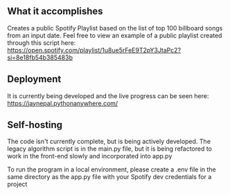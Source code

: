 ## What it accomplishes
Creates a public Spotify Playlist based on the list of top 100 billboard songs from an input date. Feel free to view an example of a public playlist created through this script here:
https://open.spotify.com/playlist/1u8ue5rFeE9T2pY3JtaPc2?si=8e18fb54b385483b

## Deployment
It is currently being developed and the live progress can be seen here: https://jaynepal.pythonanywhere.com/

## Self-hosting
The code isn't currently complete, but is being actively developed. The legacy algorithm script is in the main.py file, but it is being refactored to work in the front-end slowly and incorporated into app.py

To run the program in a local environment, please create a .env file in the same directory as the app.py file with your Spotify dev credentials for a project
